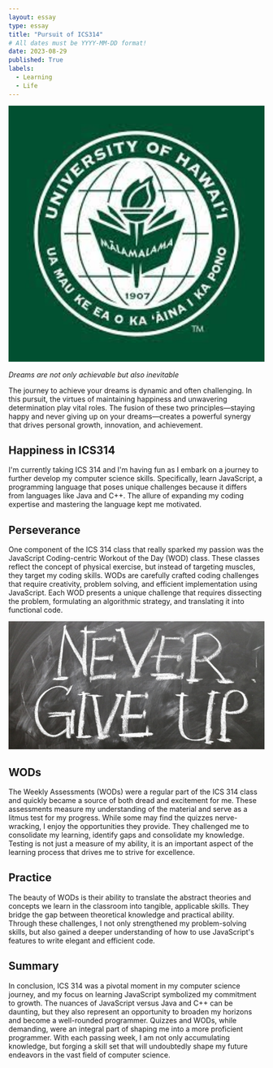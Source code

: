 ```yaml
---
layout: essay
type: essay
title: "Pursuit of ICS314"
# All dates must be YYYY-MM-DD format!
date: 2023-08-29
published: True
labels:
  - Learning
  - Life
---
```


<img width="600px" src="../img/travel/uhm1.jpg" alt="Dreams">

*Dreams are not only achievable but also inevitable*

The journey to achieve your dreams is dynamic and often challenging. In this pursuit, the virtues of maintaining happiness and unwavering determination play vital roles. The fusion of these two principles—staying happy and never giving up on your dreams—creates a powerful synergy that drives personal growth, innovation, and achievement.


## Happiness in ICS314

I'm currently taking ICS 314 and I'm having fun as I embark on a journey to further develop my computer science skills. Specifically, learn JavaScript, a programming language that poses unique challenges because it differs from languages like Java and C++. The allure of expanding my coding expertise and mastering the language kept me motivated.

 

## Perseverance

One component of the ICS 314 class that really sparked my passion was the JavaScript Coding-centric Workout of the Day (WOD) class. These classes reflect the concept of physical exercise, but instead of targeting muscles, they target my coding skills. WODs are carefully crafted coding challenges that require creativity, problem solving, and efficient implementation using JavaScript. Each WOD presents a unique challenge that requires dissecting the problem, formulating an algorithmic strategy, and translating it into functional code.

<img width="600px" class="rounded float-start pe-4" src="../img/notquite.jpg">


## WODs

The Weekly Assessments (WODs) were a regular part of the ICS 314 class and quickly became a source of both dread and excitement for me. These assessments measure my understanding of the material and serve as a litmus test for my progress. While some may find the quizzes nerve-wracking, I enjoy the opportunities they provide. They challenged me to consolidate my learning, identify gaps and consolidate my knowledge. Testing is not just a measure of my ability, it is an important aspect of the learning process that drives me to strive for excellence.

## Practice

The beauty of WODs is their ability to translate the abstract theories and concepts we learn in the classroom into tangible, applicable skills. They bridge the gap between theoretical knowledge and practical ability. Through these challenges, I not only strengthened my problem-solving skills, but also gained a deeper understanding of how to use JavaScript's features to write elegant and efficient code.

## Summary

In conclusion, ICS 314 was a pivotal moment in my computer science journey, and my focus on learning JavaScript symbolized my commitment to growth. The nuances of JavaScript versus Java and C++ can be daunting, but they also represent an opportunity to broaden my horizons and become a well-rounded programmer. Quizzes and WODs, while demanding, were an integral part of shaping me into a more proficient programmer. With each passing week, I am not only accumulating knowledge, but forging a skill set that will undoubtedly shape my future endeavors in the vast field of computer science.

